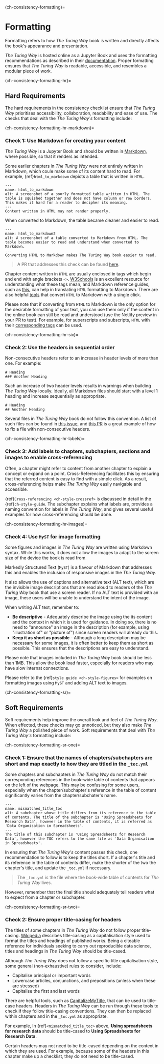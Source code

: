 (ch-consistency-formatting)=
# Formatting

Formatting refers to how _The Turing Way_ book is written and directly affects the book's appearance and presentation.

_The Turing Way_ is hosted online as a Jupyter Book and uses the formatting recommendations as described in their [documentation](https://jupyterbook.org/intro.html).
Proper formatting ensures that _The Turing Way_ is readable, accessible, and resembles a modular piece of work.


(ch-consistency-formatting-hr)=
## Hard Requirements

The hard requirements in the consistency checklist ensure that _The Turing Way_ prioritises accessibility, collaboration, readability and ease of use. 
The checks that deal with the _The Turing Way's_ formatting include:

(ch-consistency-formatting-hr-markdown)=
### Check 1:  Use Markdown for creating your content

_The Turing Way_ is a Jupyter Book and should be written in [Markdown](https://en.wikipedia.org/wiki/Markdown), where possible, so that it renders as intended. 

Some earlier chapters in _The Turing Way_ were not entirely written in Markdown, which coule make some of its content hard to read.
For example, {ref}`html_to_markdown` depicts a table that is written in `HTML`.

```{figure} ../../figures/html_to_markdown.png
---
name: html_to_markdown
alt: A screenshot of a poorly formatted table written in HTML. The table is squished together and does not have column or row borders. This makes it hard for a reader to decipher its meaning.
---
Content written in HTML may not render properly.
```

When converted to Markdown, the table became cleaner and easier to read.

```{figure} ../../figures/html_to_markdown2.png
---
name: html_to_markdown2
alt: A screenshot of a table converted to Markdown from HTML. The table becomes easier to read and understand when converted to Markdown.
---
Converting HTML to Markdown makes The Turing Way book easier to read.
```
> A PR that addresses this check can be found [here](https://github.com/alan-turing-institute/the-turing-way/pull/1460).

Chapter content written in `HTML` are usually enclosed in tags which begin and end with angle brackets `<>`. 
[W3Schools](https://www.w3schools.com/html/html_elements.asp) is an excellent resource for understanding what these tags mean, and Markdown reference guides, such as [this](https://www.markdownguide.org/cheat-sheet/), can help in translating `HTML` formatting to Markdown.
There are also helpful [tools](https://jmalarcon.github.io/markdowntables/) that convert `HTML` to Markdown with a single click.

Please note that if converting from `HTML` to Markdown is the only option for the desirable formatting of your text, you can use them only if the content in the online book can still be read and understood (use the Netlify preview in your PR to test). 
For example, for superscripts and subscripts, `HTML` with their [corresponding tags](https://support.squarespace.com/hc/en-us/articles/206543587-Markdown-cheat-sheet#toc-superscript-and-subscript) can be used.

(ch-consistency-formatting-hr-six)=
### Check 2: Use the headers in sequential order

Non-consecutive headers refer to an increase in header levels of more than one. 
For example:

```
# Heading
### Another Heading
```
Such an increase of two header levels results in warnings when building _The Turing Way_ locally.
Ideally, all Markdown files should start with a level 1 heading and increase sequentially as appropriate.

```
# Heading
## Another Heading
```

Several files in _The Turing Way_ book do not follow this convention. 
A list of such files can be found in [this issue](https://github.com/alan-turing-institute/the-turing-way/issues/1321), and [this PR](https://github.com/alan-turing-institute/the-turing-way/pull/1451) is a great example of how to fix a file with non-consecutive headers.


(ch-consistency-formatting-hr-labels)=
### Check 3: Add labels to chapters, subchapters, sections and images to enable cross-referencing

Often, a chapter might refer to content from another chapter to explain a concept or expand on a point.
Cross-Referencing facilitates this by ensuring that the referred content is easy to find with a simple click.
As a result, cross-referencing helps make _The Turing Way_ easily navigable and accessible.

{ref}`Cross-referencing <ch-style-crossref>` is discussed in detail in the {ref}`ch-style-guide`. The subchapter explains what labels are, provides a naming convention for labels in _The Turing Way_, and gives several useful examples for how cross-referencing should be done.


(ch-consistency-formatting-hr-images)=
### Check 4: Use `MyST` for image formatting

Some figures and images in _The Turing Way_ are written using Markdown syntax.
While this works, it does not allow the images to adapt to the screen size of the device the book is read from. 

Markedly Structured Text (`MyST`) is a flavour of Markdown that addresses this and enables the inclusion of responsive images in the _The Turing Way_.

It also allows the use of captions and alternative text (ALT text), which are the invisible image descriptions that are read aloud to readers of the _The Turing Way_ book that use a screen reader.
If no ALT text is provided with an image, these users will be unable to understand the intent of the image.

When writing ALT text, remember to:
- **Be descriptive** - Adequately describe the image using the its content and the context in which it is used for guidance. 
In doing so, there is no need to "announce" an image in the description (for example, using "illustration of" or "picture of") since screen readers will already do this.
- **Keep it as short as possible** - Although a long description may be necessary for some images, it is often better to keep them as short as possible. This ensures that the descriptions are easy to understand.

Please note that images included in _The Turing Way_ book should be less than 1MB.
This allow the book load faster, especially for readers who may have slow internat connections.

Please refer to the {ref}`style guide <ch-style-figures>` for examples on formatting images using `MyST` and adding ALT text to images.

(ch-consistency-formatting-sr)=
## Soft Requirements

Soft requirements help improve the overall look and feel of _The Turing Way_.
When effected, these checks may go unnoticed, but they also make _The Turing Way_ a polished piece of work.
Soft requirements that deal with _The Turing Way's_ formatting include: 

(ch-consistency-formatting-sr-one)=
### Check 1: Ensure that the names of chapters/subchapters are short and map exactly to how they are titled in the `_toc.yml`

Some chapters and subchapters in _The Turing Way_ do not match their corresponding references in the book-wide table of contents that appears on the left of the webpage.
This may be confusing for some users, especially when the chapter/subchapter's reference in the table of content significantly varies from the chapter/subchater's name.

```{figure} ../../figures/mismatched_title_toc.png
---
name: mismatched_title_toc
alt: A subchapter whose title differs from its reference in the table of contents. The title of the subchapter is 'Using Spreadsheets for Research Data', however in the table of contents, it is referred as 'Data Organisation in Spreadsheets'.
---
The title of this subchapter is 'Using Spreadsheets for Research Data', however the TOC refers to the same file as 'Data Organisation in Spreadsheets'.
```

In ensuring that _The Turing Way's_ content passes this check, one recommendation to follow is to keep the titles short.
If a chapter's title and its reference in the table of contents differ, make the shorter of the two the chapter's title, and update the `_toc.yml` if necessary. 

> The `_toc.yml` is the file where the book-wide table of contents for _The Turing Way_ lives.

However, remember that the final title should adequately tell readers what to expect from a chapter or subchapter.


(ch-consistency-formatting-sr-two)=
### Check 2: Ensure proper title-casing for headers

The titles of some chapters in _The Turing Way_ do not follow proper title-casing.
[Wikipedia](https://en.wikipedia.org/wiki/Title_case) describes title-casing as a capitalisation style used to format the titles and headings of published works.
Being a citeable reference for individuals seeking to carry out reproducible data science, titles and headings in _The Turing Way_ should be title-cased.

Although _The Turing Way_ does not follow a specific title capitalisation style, some general (non-exhaustive) rules to consider, include:
- Capitalise principal or important words
- Lowercase articles, conjunctions, and prepositions (unless when these are stressed)
- Capitalise the first and last words

There are helpful tools, such as [CapitalizeMyTitle](https://capitalizemytitle.com/), that can be used to title-case headers.
Headers in _The Turing Way_ can be run through these tools to check if they follow title-casing conventions.
They can then be replaced within chapters and in the `_toc.yml` as appropriate.

For example, In {ref}`<mismatched_title_toc>` above, **Using spreadsheets for research data** should be title-cased to **Using Spreadsheets for Research Data**.

Certain headers may not need to be title-cased depending on the context in which they are used.
For example, because some of the headers in this chapter make up a checklist, they do not need to be title-cased.
